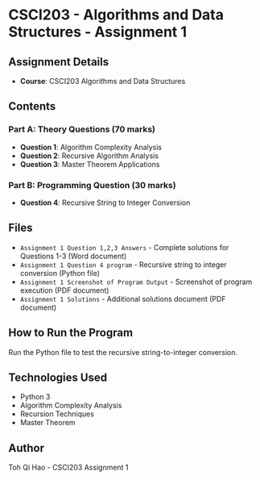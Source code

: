 # CSCI203 - Algorithms and Data Structures - Assignment 1

## Assignment Details
- **Course**: CSCI203 Algorithms and Data Structures  

## Contents
### Part A: Theory Questions (70 marks)
- **Question 1**: Algorithm Complexity Analysis
- **Question 2**: Recursive Algorithm Analysis  
- **Question 3**: Master Theorem Applications

### Part B: Programming Question (30 marks)
- **Question 4**: Recursive String to Integer Conversion

## Files
- `Assignment 1 Question 1,2,3 Answers` - Complete solutions for Questions 1-3 (Word document)
- `Assignment 1 Question 4 program` - Recursive string to integer conversion (Python file)
- `Assignment 1 Screenshot of Program Output` - Screenshot of program execution (PDF document)
- `Assignment 1 Solutions` - Additional solutions document (PDF document)

## How to Run the Program
Run the Python file to test the recursive string-to-integer conversion.

## Technologies Used
- Python 3
- Algorithm Complexity Analysis
- Recursion Techniques
- Master Theorem

## Author
Toh Qi Hao - CSCI203 Assignment 1
